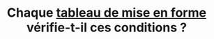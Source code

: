 ---
title: Chaque [tableau de mise en forme](#tableau-de-mise-en-forme) vérifie-t-il ces conditions ?
steps:
- Le contenu linéarisé reste compréhensible ;
- La balise `<table>` possède un attribut `role="presentation"`.
---